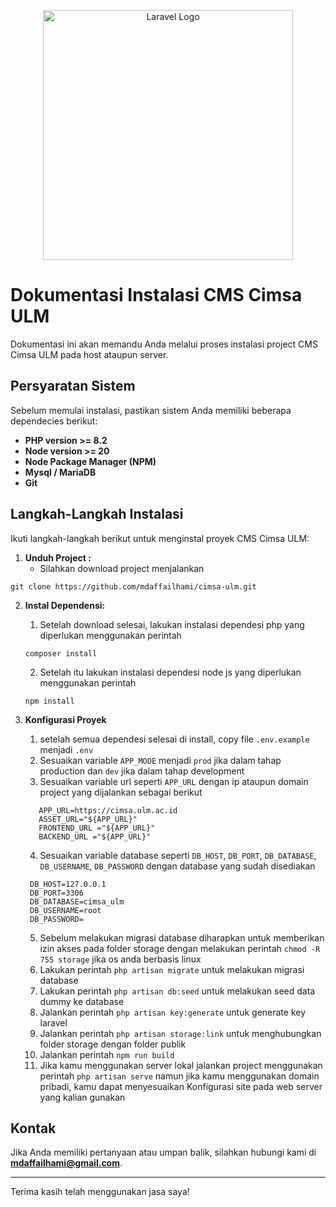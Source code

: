 <p align="center"><a href="https://laravel.com" target="_blank"><img src="https://raw.githubusercontent.com/laravel/art/master/logo-lockup/5%20SVG/2%20CMYK/1%20Full%20Color/laravel-logolockup-cmyk-red.svg" width="400" alt="Laravel Logo"></a></p>

# Dokumentasi Instalasi CMS Cimsa ULM

Dokumentasi ini akan memandu Anda melalui proses instalasi project CMS Cimsa ULM pada host ataupun server.

## Persyaratan Sistem

Sebelum memulai instalasi, pastikan sistem Anda memiliki beberapa dependecies berikut:

* **PHP version >= 8.2** 
* **Node version >= 20**
* **Node Package Manager (NPM)**
* **Mysql / MariaDB**
* **Git**

## Langkah-Langkah Instalasi

Ikuti langkah-langkah berikut untuk menginstal proyek CMS Cimsa ULM:

1. **Unduh Project :**
   * Silahkan download project menjalankan
```
git clone https://github.com/mdaffailhami/cimsa-ulm.git
```

2. **Instal Dependensi:**
   1. Setelah download selesai, lakukan instalasi dependesi php yang diperlukan menggunakan perintah
   ```
   composer install
   ```
   2. Setelah itu lakukan instalasi dependesi node js yang diperlukan menggunakan perintah
   ```
   npm install
   ```

3. **Konfigurasi Proyek**
   1. setelah semua dependesi selesai di install, copy file `.env.example` menjadi `.env`
   2. Sesuaikan variable `APP_MODE` menjadi `prod` jika dalam tahap production dan `dev` jika dalam tahap development
   3. Sesuaikan variable url seperti `APP_URL` dengan ip ataupun domain project yang dijalankan sebagai berikut
   ```
      APP_URL=https://cimsa.ulm.ac.id
      ASSET_URL="${APP_URL}"
      FRONTEND_URL ="${APP_URL}"
      BACKEND_URL ="${APP_URL}"
   ```
   4. Sesuaikan variable database seperti `DB_HOST`, `DB_PORT`, `DB_DATABASE`, `DB_USERNAME`, `DB_PASSWORD` dengan database yang sudah disediakan
   ```
    DB_HOST=127.0.0.1
    DB_PORT=3306
    DB_DATABASE=cimsa_ulm
    DB_USERNAME=root
    DB_PASSWORD=
   ```
   5. Sebelum melakukan migrasi database diharapkan untuk memberikan izin akses pada folder storage dengan melakukan perintah `chmod -R 755 storage` jika os anda berbasis linux
   6. Lakukan perintah `php artisan migrate` untuk melakukan migrasi database
   7. Lakukan perintah `php artisan db:seed` untuk melakukan seed data dummy ke database
   8. Jalankan perintah `php artisan key:generate` untuk generate key laravel
   9. Jalankan perintah `php artisan storage:link` untuk menghubungkan folder storage dengan folder publik
   10. Jalankan perintah `npm run build`
   10. Jika kamu menggunakan server lokal jalankan project menggunakan perintah `php artisan serve` namun jika kamu menggunakan domain pribadi, kamu dapat menyesuaikan Konfigurasi site pada web server yang kalian gunakan

## Kontak

Jika Anda memiliki pertanyaan atau umpan balik, silahkan hubungi kami di **mdaffailhami@gmail.com**.

---

Terima kasih telah menggunakan jasa saya!